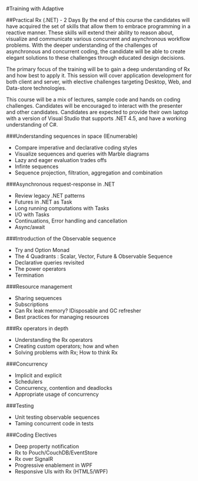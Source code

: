 #Training with Adaptive

##Practical Rx (.NET) - 2 Days
By the end of this course the candidates will have acquired the set of skills that allow them to embrace programming in a reactive manner. 
These skills will extend their ability to reason about, visualize and communicate various concurrent and asynchronous workflow problems. 
With the deeper understanding of the challenges of asynchronous and concurrent coding, the candidate will be able to create elegant solutions to these challenges through educated design decisions.


The primary focus of the training will be to gain a deep understanding of Rx and how best to apply it. 
This session will cover application development for both client and server, with elective challenges targeting Desktop, Web, and Data-store technologies.


This course will be a mix of lectures, sample code and hands on coding challenges. 
Candidates will be encouraged to interact with the presenter and other candidates. 
Candidates are expected to provide their own laptop with a version of Visual Studio that supports .NET 4.5, and have a working understanding of C#.


###Understanding sequences in space (IEnumerable<T>)
 * Compare imperative and declarative coding styles
 * Visualize sequences and queries with Marble diagrams
 * Lazy and eager evaluation trades offs
 * Infinte sequences
 * Sequence projection, filtration, aggregation and combination
 

###Asynchronous request-response in .NET
 * Review legacy .NET patterns
 * Futures in .NET as Task<T>
 * Long running computations with Tasks
 * I/O with Tasks
 * Continuations, Error handling and cancellation
 * Async/await
 

###Introduction of the Observable sequence
 * Try and Option Monad
 * The 4 Quadrants : Scalar, Vector, Future & Observable Sequence
 * Declarative queries revisited
 * The power operators
 * Termination


###Resource management
 * Sharing sequences
 * Subscriptions
 * Can Rx leak memory? IDisposable and GC refresher
 * Best practices for managing resources
  

###Rx operators in depth
 * Understanding the Rx operators 
 * Creating custom operators; how and when
 * Solving problems with Rx; How to think Rx


###Concurrency
 * Implicit and explicit
 * Schedulers
 * Concurrency, contention and deadlocks
 * Appropriate usage of concurrency

 
###Testing
 * Unit testing observable sequences
 * Taming concurrent code in tests
  
 
###Coding Electives
 * Deep property notification
 * Rx to Pouch/CouchDB/EventStore
 * Rx over SignalR
 * Progressive enablement in WPF
 * Responsive UIs with Rx (HTML5/WPF)

 


 
 
